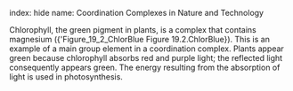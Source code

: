 index: hide
name: Coordination Complexes in Nature and Technology

Chlorophyll, the green pigment in plants, is a complex that contains magnesium ({'Figure_19_2_ChlorBlue Figure 19.2.ChlorBlue}). This is an example of a main group element in a coordination complex. Plants appear green because chlorophyll absorbs red and purple light; the reflected light consequently appears green. The energy resulting from the absorption of light is used in photosynthesis.
